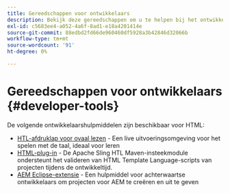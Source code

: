 ```yaml
---
title: Gereedschappen voor ontwikkelaars
description: Bekijk deze gereedschappen om u te helpen bij het ontwikkelen in HTML.
exl-id: c5683ee4-a052-4a6f-8ad1-e18a4201414e
source-git-commit: 88edbd2fd66de960460df5928a3b42846d32066b
workflow-type: tm+mt
source-wordcount: '91'
ht-degree: 0%

---
```



# Gereedschappen voor ontwikkelaars {#developer-tools}

De volgende ontwikkelaarshulpmiddelen zijn beschikbaar voor HTML:

* [HTL-afdruklap voor ovaal lezen](https://github.com/adobe/aem-htl-repl) - Een live uitvoeringsomgeving voor het spelen met de taal, ideaal voor leren
* [HTML-plug-in](https://sling.apache.org/components/htl-maven-plugin/) - De Apache Sling HTL Maven-insteekmodule ondersteunt het valideren van HTML Template Language-scripts van projecten tijdens de ontwikkeltijd.
* [AEM Eclipse-extensie](https://experienceleague.adobe.com/docs/experience-manager-cloud-service/content/implementing/developer-tools/eclipse.html) - Een hulpmiddel voor achterwaartse ontwikkelaars om projecten voor AEM te creëren en uit te geven
